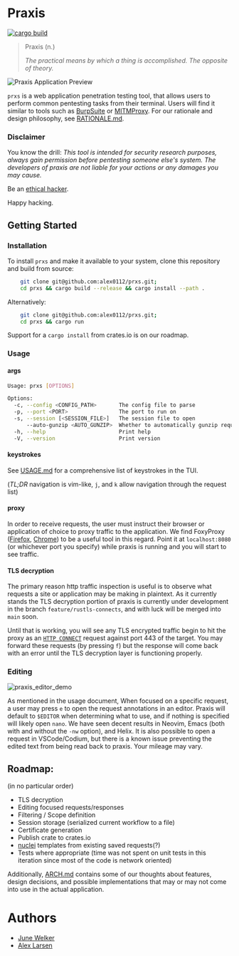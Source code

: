 # Praxis
[![cargo build](https://github.com/alex0112/prxs/actions/workflows/rust.yml/badge.svg)](https://github.com/alex0112/prxs/actions/workflows/rust.yml)
> Praxis (n.) 
> 
> *The practical means by which a thing is accomplished. The opposite of theory.*

![Praxis Application Preview](https://github.com/alex0112/prxs/assets/7142972/8f9c6b83-32ed-43f8-984b-67809bd0a3fe)

`prxs` is a web application penetration testing tool, that allows users to perform common pentesting tasks from their terminal. Users will find it similar to tools such as [BurpSuite](https://portswigger.net/burp) or [MITMProxy](https://mitmproxy.org/). For our rationale and design philosophy, see [RATIONALE.md](https://github.com/alex0112/prxs/blob/main/RATIONALE.md).

### Disclaimer
You know the drill: *This tool is intended for security research purposes, always gain permission before pentesting someone else's system. The developers of praxis are not liable for your actions or any damages you may cause.* 

Be an [ethical hacker](https://www.synopsys.com/glossary/what-is-ethical-hacking.html#B).

Happy hacking.

## Getting Started

### Installation
To install `prxs` and make it available to your system, clone this repository and build from source:
```bash
    git clone git@github.com:alex0112/prxs.git;
    cd prxs && cargo build --release && cargo install --path .
```

Alternatively:

```bash
    git clone git@github.com:alex0112/prxs.git;
    cd prxs && cargo run
```

Support for a `cargo install` from crates.io is on our roadmap.

### Usage

#### args
```bash
Usage: prxs [OPTIONS]

Options:
  -c, --config <CONFIG_PATH>       The config file to parse
  -p, --port <PORT>                The port to run on
  -s, --session [<SESSION_FILE>]   The session file to open
      --auto-gunzip <AUTO_GUNZIP>  Whether to automatically gunzip request responses [possible values: true, false]
  -h, --help                       Print help
  -V, --version                    Print version
```

#### keystrokes
See [USAGE.md](https://github.com/alex0112/prxs/blob/main/USAGE.md) for a comprehensive list of keystrokes in the TUI.

(*TL;DR* navigation is vim-like, `j`, and `k` allow navigation through the request list)

#### proxy
In order to receive requests, the user must instruct their browser or application of choice to proxy traffic to the application. We find FoxyProxy ([Firefox](https://addons.mozilla.org/en-US/firefox/addon/foxyproxy-standard/), [Chrome](https://chromewebstore.google.com/detail/foxyproxy/gcknhkkoolaabfmlnjonogaaifnjlfnp?pli=1)) to be a useful tool in this regard. Point it at `localhost:8080` (or whichever port you specify) while praxis is running and you will start to see traffic.

#### TLS decryption
The primary reason http traffic inspection is useful is to observe what requests a site or application may be making in plaintext. As it currently stands the TLS decryption portion of praxis is currently under development in the branch `feature/rustls-connects`, and with luck will be merged into `main` soon. 

Until that is working, you will see any TLS encrypted traffic begin to hit the proxy as an [`HTTP CONNECT`](https://developer.mozilla.org/en-US/docs/Web/HTTP/Methods/CONNECT) request against port 443 of the target. You may forward these requests (by pressing `f`) but the response will come back with an error until the TLS decryption layer is functioning properly.

### Editing
![praxis_editor_demo](https://github.com/alex0112/prxs/assets/7142972/1dbc1579-c111-4c03-970d-e7e8ea8bb801)

As mentioned in the usage document, When focused on a specific request, a user may press `e` to open the request annotations in an editor. Praxis will default to `$EDITOR` when determining what to use, and if nothing is specified will likely open `nano`. We have seen decent results in Neovim, Emacs (both with and without the `-nw` option), and Helix. It is also possible to open a request in VSCode/Codium, but there is a known issue preventing the edited text from being read back to praxis. Your mileage may vary.

## Roadmap:
(in no particular order)

- TLS decryption
- Editing focused requests/responses
- Filtering / Scope definition
- Session storage (serialized current workflow to a file)
- Certificate generation
- Publish crate to crates.io
- [nuclei](https://github.com/projectdiscovery/nuclei) templates from existing saved requests(?)
- Tests where appropriate (time was not spent on unit tests in this iteration since most of the code is network oriented)

Additionally, [ARCH.md](https://github.com/alex0112/prxs/blob/main/ARCH.md) contains some of our thoughts about features, design decisions, and possible implementations that may or may not come into use in the actual application.

# Authors

- [June Welker](https://github.com/itsjunetime)
- [Alex Larsen](https://github.com/alex0112)
